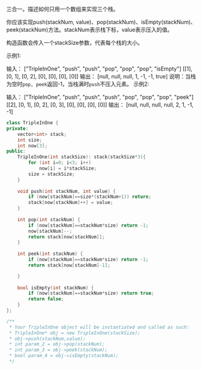 三合一。描述如何只用一个数组来实现三个栈。

你应该实现push(stackNum, value)、pop(stackNum)、isEmpty(stackNum)、peek(stackNum)方法。stackNum表示栈下标，value表示压入的值。

构造函数会传入一个stackSize参数，代表每个栈的大小。

示例1:

 输入：
["TripleInOne", "push", "push", "pop", "pop", "pop", "isEmpty"]
[[1], [0, 1], [0, 2], [0], [0], [0], [0]]
 输出：
[null, null, null, 1, -1, -1, true]
说明：当栈为空时`pop, peek`返回-1，当栈满时`push`不压入元素。
示例2:

 输入：
["TripleInOne", "push", "push", "push", "pop", "pop", "pop", "peek"]
[[2], [0, 1], [0, 2], [0, 3], [0], [0], [0], [0]]
 输出：
[null, null, null, null, 2, 1, -1, -1]

```cpp
class TripleInOne {
private:
    vector<int> stack;
    int size;
    int now[3];
public:
    TripleInOne(int stackSize): stack(stackSize*3){
        for (int i=0; i<3; i++)
            now[i] = i*stackSize;
        size = stackSize;
    }
    
    void push(int stackNum, int value) {
        if (now[stackNum]==size*(stackNum+1)) return;
        stack[now[stackNum]++] = value;
    }
    
    int pop(int stackNum) {
        if (now[stackNum]==stackNum*size) return -1;
        now[stackNum]--;
        return stack[now[stackNum]];
    }
    
    int peek(int stackNum) {
        if (now[stackNum]==stackNum*size) return -1;    
        return stack[now[stackNum]-1];

    }
    
    bool isEmpty(int stackNum) {
        if (now[stackNum]==stackNum*size) return true;
        return false;
    }
};

/**
 * Your TripleInOne object will be instantiated and called as such:
 * TripleInOne* obj = new TripleInOne(stackSize);
 * obj->push(stackNum,value);
 * int param_2 = obj->pop(stackNum);
 * int param_3 = obj->peek(stackNum);
 * bool param_4 = obj->isEmpty(stackNum);
 */

```

